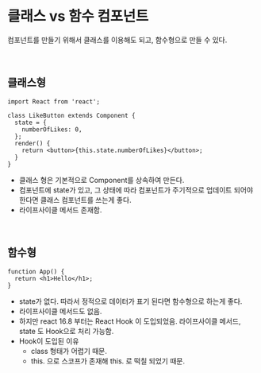 # 클래스 vs 함수 컴포넌트

컴포넌트를 만들기 위해서 클래스를 이용해도 되고, 함수형으로 만들 수 있다.

<br/>

## 클래스형

```react
import React from 'react';

class LikeButton extends Component {
  state = {
    numberOfLikes: 0,
  };
  render() {
    return <button>{this.state.numberOfLikes}</button>;
  }
}
```

- 클래스 형은 기본적으로 Component를 상속하여 만든다. 
- 컴포넌트에 state가 있고, 그 상태에 따라 컴포넌트가 주기적으로 업데이트 되어야 한다면 클래스 컴포넌트를 쓰는게 좋다.
- 라이프사이클 메서드 존재함.

<br/>

## 함수형

```react
function App() {
  return <h1>Hello</h1>;
}
```

- state가 없다. 따라서 정적으로 데이터가 표기 된다면 함수형으로 하는게 좋다.
- 라이프사이클 메서드도 없음.
- 하지만 react 16.8 부터는 React Hook 이 도입되었음. 라이프사이클 메서드, state 도 Hook으로 처리 가능함.
- Hook이 도입된 이유
  - class 형태가 어렵기 때문.
  - this. 으로 스코프가 존재해 this. 로 떡칠 되었기 때문.

